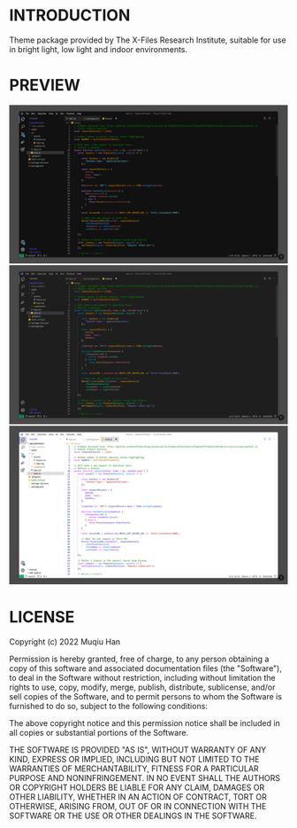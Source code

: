 # INTRODUCTION
Theme package provided by The X-Files Research Institute, suitable for use in bright light, low light and indoor environments.

# PREVIEW

![Screenshot - XFRI Dark](/VSCode/images/XFRI%20Dark.png)
![Screenshot - XFRI Grey](/VSCode/images/XFRI%20Grey.png)
![Screenshot - XFRI Light](/VSCode/images/XFRI%20Light.png)

# LICENSE
Copyright (c) 2022 Muqiu Han

Permission is hereby granted, free of charge, to any person obtaining a copy
of this software and associated documentation files (the "Software"), to deal
in the Software without restriction, including without limitation the rights
to use, copy, modify, merge, publish, distribute, sublicense, and/or sell
copies of the Software, and to permit persons to whom the Software is
furnished to do so, subject to the following conditions:

The above copyright notice and this permission notice shall be included in all
copies or substantial portions of the Software.

THE SOFTWARE IS PROVIDED "AS IS", WITHOUT WARRANTY OF ANY KIND,
EXPRESS OR IMPLIED, INCLUDING BUT NOT LIMITED TO THE WARRANTIES OF
MERCHANTABILITY, FITNESS FOR A PARTICULAR PURPOSE AND NONINFRINGEMENT.
IN NO EVENT SHALL THE AUTHORS OR COPYRIGHT HOLDERS BE LIABLE FOR ANY CLAIM,
DAMAGES OR OTHER LIABILITY, WHETHER IN AN ACTION OF CONTRACT, TORT OR
OTHERWISE, ARISING FROM, OUT OF OR IN CONNECTION WITH THE SOFTWARE OR THE USE
OR OTHER DEALINGS IN THE SOFTWARE.